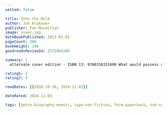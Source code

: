 ```yaml
---
vetted: false

title: Into the Wild
author: Jon Krakauer
publisher: Pan Macmillan
image: cover.jpg
dateBookPublished: 2011-01-01
pageCount: 206
bookHeight: 198
goodreadsReviewId: 2572864286

summary: |
  alternate cover edition - ISBN 13: 9780330351690 What would possess a gifted young man recently graduated from college to literally walk away from his life? Noted outdoor writer and mountaineer Jon Krakauer tackles that question in his reporting on Chris McCandless, whose emaciated body was found in an abandoned bus in the Alaskan wilderness in 1992. Described by friends and relatives as smart, literate, compassionate, and funny, did McCandless simply read too much Thoreau and Jack London and lose sight of the dangers of heading into the wilderness alone? Krakauer, whose own adventures have taken him to the perilous heights of Everest, provides some answers by exploring the pull the outdoors, seductive yet often dangerous, has had on his own life.

rating5: 2
rating7: 3

readDates: [[2018-10-30, 2018-11-03]]

dateRated: 2018-11-03

tags: [genre-biography-memoir, type-non-fiction, form-paperback, sub-nature, sub-travel]
---
```

